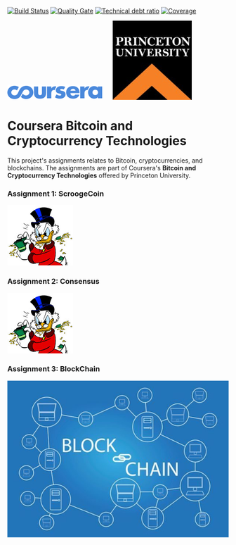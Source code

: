 [![Build Status][travis-badge]][travis-badge-url]
[![Quality Gate][sonarqube-badge]][sonarqube-badge-url] 
[![Technical debt ratio][technical-debt-ratio-badge]][technical-debt-ratio-badge-url] 
[![Coverage][coverage-badge]][coverage-badge-url]

![](./img/coursera.svg) &nbsp;&nbsp;&nbsp;&nbsp; ![](./img/princeton.jpeg)

Coursera Bitcoin and Cryptocurrency Technologies
===================================================
This project's assignments relates to Bitcoin, cryptocurrencies, and blockchains.
The assignments are part of Coursera's  **Bitcoin and Cryptocurrency Technologies**
offered by Princeton University.

### Assignment 1: ScroogeCoin
![](./img/scrooge.jpg)

### Assignment 2: Consensus
![](./img/scrooge.jpg)

### Assignment 3: BlockChain
![](./img/blockchain.jpg)

[travis-badge]: https://travis-ci.org/indrabasak/bitcoin-cryptocurrency-tech.svg?branch=master
[travis-badge-url]: https://travis-ci.org/indrabasak/bitcoin-cryptocurrency-tech/

[sonarqube-badge]: https://sonarcloud.io/api/project_badges/measure?project=com.basaki%3Abitcoin-cryptocurrency-tech&metric=alert_status
[sonarqube-badge-url]: https://sonarcloud.io/dashboard/index/com.basaki:bitcoin-cryptocurrency-tech 

[technical-debt-ratio-badge]: https://sonarcloud.io/api/project_badges/measure?project=com.basaki%3Abitcoin-cryptocurrency-tech&metric=sqale_index
[technical-debt-ratio-badge-url]: https://sonarcloud.io/dashboard/index/com.basaki:bitcoin-cryptocurrency-tech

[coverage-badge]: https://sonarcloud.io/api/project_badges/measure?project=com.basaki%3Abitcoin-cryptocurrency-tech&metric=coverage
[coverage-badge-url]: https://sonarcloud.io/dashboard/index/com.basaki:bitcoin-cryptocurrency-tech